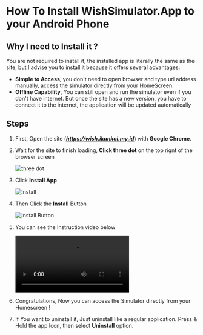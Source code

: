 # How To Install WishSimulator.App to your <span> Android Phone</span>

## Why I need to Install it ?

You are not required to install it, the installed app is literally the same as the site, but I advise you to install it because it offers several advantages:

- **Simple to Access**, you don't need to open browser and type url address manually, access the simulator directly from your HomeScreen.
- **Offline Capability**, You can still open and run the simulator even if you don't have internet. But once the site has a new version, you have to connect it to the internet, the application will be updated automatically

## Steps

1. First, Open the site (**_https://wish.ikankoi.my.id_**) with **Google Chrome**.
2. Wait for the site to finish loading, **Click three dot** on the top rignt of the browser screen

   ![three dot](https://user-images.githubusercontent.com/13815468/200664873-5d99f256-38c1-4a76-a492-329e164c8f7a.jpg)

3. Click **Install App**

   ![Install](https://user-images.githubusercontent.com/13815468/200664897-5aa28b7b-714a-4e11-9108-a65aca83fef2.jpg)

4. Then Click the **Install** Button

   ![Install Button](https://user-images.githubusercontent.com/13815468/200664834-e09200b7-9b44-4ab9-8639-43a9997f6f51.jpg)

5. You can see the Instruction video below

   <video src="https://user-images.githubusercontent.com/13815468/200663590-7497627e-3def-4ede-b883-1037e532d846.mp4" controls>

6. Congratulations, Now you can access the Simulator directly from your Homescreen !
7. If You want to uninstall it, Just uninstall like a regular application. Press & Hold the app Icon, then select **Uninstall** option.
